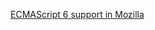 [ECMAScript 6 support in Mozilla](https://developer.mozilla.org/en-US/docs/Web/JavaScript/New_in_JavaScript/ECMAScript_6_support_in_Mozilla)

